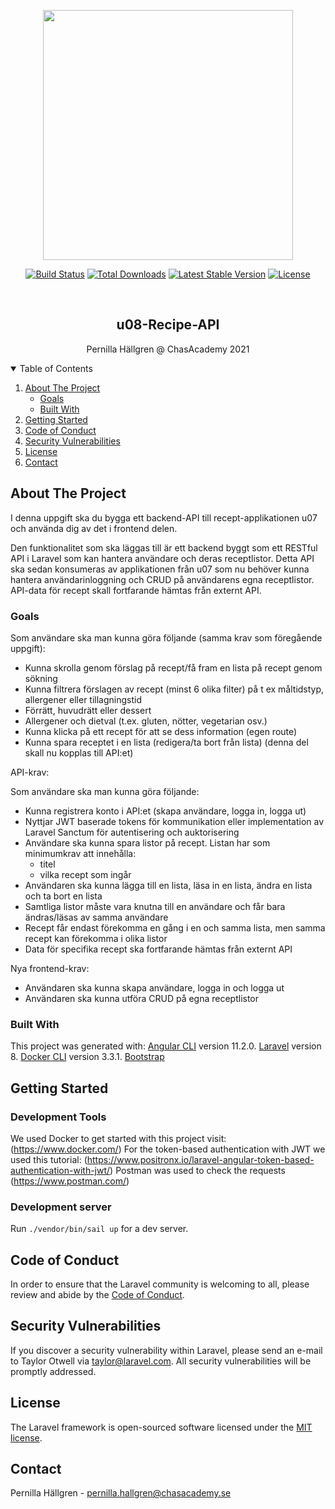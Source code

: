 <p align="center"><a href="https://laravel.com" target="_blank"><img src="https://raw.githubusercontent.com/laravel/art/master/logo-lockup/5%20SVG/2%20CMYK/1%20Full%20Color/laravel-logolockup-cmyk-red.svg" width="400"></a></p>

<p align="center">
<a href="https://travis-ci.org/laravel/framework"><img src="https://travis-ci.org/laravel/framework.svg" alt="Build Status"></a>
<a href="https://packagist.org/packages/laravel/framework"><img src="https://img.shields.io/packagist/dt/laravel/framework" alt="Total Downloads"></a>
<a href="https://packagist.org/packages/laravel/framework"><img src="https://img.shields.io/packagist/v/laravel/framework" alt="Latest Stable Version"></a>
<a href="https://packagist.org/packages/laravel/framework"><img src="https://img.shields.io/packagist/l/laravel/framework" alt="License"></a>
</p>



<!-- Project -->
<br />
<p align="center">
  <h2 align="center">u08-Recipe-API</h2>

  <p align="center">
    Pernilla Hällgren @ ChasAcademy 2021
  </p>
</p>

<!-- TABLE OF CONTENTS -->
<details open="open">
  <summary>Table of Contents</summary>
  <ol>
    <li>
      <a href="#about-the-project">About The Project</a>
       <ul>
        <li><a href="#goals">Goals</a></li>
      </ul>
      <ul>
        <li><a href="#built-with">Built With</a></li>
      </ul>
    </li>
    <li><a href="#getting-started">Getting Started</a></li>
    <li><a href="#code-of-conduct">Code of Conduct</a></li>
    <li><a href="#security-vulnerabilities">Security Vulnerabilities</a></li>
    <li><a href="#license">License</a></li>
    <li><a href="#contact">Contact</a></li>
  </ol>
</details>

## About The Project

I denna uppgift ska du bygga ett backend-API till recept-applikationen u07 och använda dig av det i frontend delen. 

Den funktionalitet som ska läggas till är ett backend byggt som ett RESTful API i Laravel som kan hantera användare och deras receptlistor. Detta API ska sedan konsumeras av applikationen från u07 som nu behöver kunna hantera användarinloggning och CRUD på användarens egna receptlistor. API-data för recept skall fortfarande hämtas från externt API. 

### Goals
Som användare ska man kunna göra följande (samma krav som föregående uppgift):

* Kunna skrolla genom förslag på recept/få fram en lista på recept genom sökning
* Kunna filtrera förslagen av recept (minst 6 olika filter) på t ex
  måltidstyp, allergener eller tillagningstid
* Förrätt, huvudrätt eller dessert
* Allergener och dietval (t.ex. gluten, nötter, vegetarian osv.)
* Kunna klicka på ett recept för att se dess information (egen route)
* Kunna spara receptet i en lista (redigera/ta bort från lista) (denna del skall nu kopplas till API:et)

API-krav:

Som användare ska man kunna göra följande:

* Kunna registrera konto i API:et (skapa användare, logga in, logga ut)
* Nyttjar JWT baserade tokens för kommunikation eller implementation av Laravel Sanctum för autentisering och auktorisering
* Användare ska kunna spara listor på recept. Listan har som minimumkrav att innehålla:
  - titel
  - vilka recept som ingår
* Användaren ska kunna lägga till en lista, läsa in en lista, ändra en lista och ta bort en lista
* Samtliga listor måste vara knutna till en användare och får bara ändras/läsas av samma användare
* Recept får endast förekomma en gång i en och samma lista, men samma recept kan förekomma i olika listor
* Data för specifika recept ska fortfarande hämtas från externt API

Nya frontend-krav:

* Användaren ska kunna skapa användare, logga in och logga ut
* Användaren ska kunna utföra CRUD på egna receptlistor

### Built With

This project was generated with: 
[Angular CLI](https://github.com/angular/angular-cli) version 11.2.0.
[Laravel](https://laravel.com) version 8.
[Docker CLI](https://www.docker.com) version 3.3.1.
[Bootstrap](https://getbootstrap.com/) 

## Getting Started
### Development Tools

We used Docker to get started with this project visit: (https://www.docker.com/)
For the token-based authentication with JWT we used this tutorial: (https://www.positronx.io/laravel-angular-token-based-authentication-with-jwt/)
Postman was used to check the requests (https://www.postman.com/)

### Development server 

Run `./vendor/bin/sail up` for a dev server. 

## Code of Conduct

In order to ensure that the Laravel community is welcoming to all, please review and abide by the [Code of Conduct](https://laravel.com/docs/contributions#code-of-conduct).

## Security Vulnerabilities

If you discover a security vulnerability within Laravel, please send an e-mail to Taylor Otwell via [taylor@laravel.com](mailto:taylor@laravel.com). All security vulnerabilities will be promptly addressed.

## License

The Laravel framework is open-sourced software licensed under the [MIT license](https://opensource.org/licenses/MIT).

## Contact

Pernilla Hällgren - pernilla.hallgren@chasacademy.se
